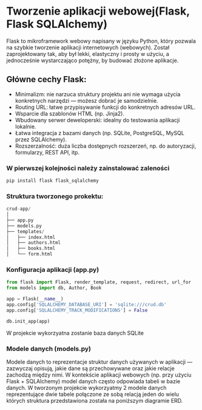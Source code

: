 # Tworzenie aplikacji webowej(Flask, Flask SQLAlchemy)
Flask to mikroframework webowy napisany w języku Python, który pozwala na szybkie tworzenie aplikacji internetowych (webowych). Został zaprojektowany tak, aby był lekki, elastyczny i prosty w użyciu, a jednocześnie wystarczająco potężny, by budować złożone aplikacje.

## Główne cechy Flask:
- Minimalizm: nie narzuca struktury projektu ani nie wymaga użycia konkretnych narzędzi — możesz dobrać je samodzielnie.
- Routing URL: łatwe przypisywanie funkcji do konkretnych adresów URL.
- Wsparcie dla szablonów HTML (np. Jinja2).
- Wbudowany serwer deweloperski: idealny do testowania aplikacji lokalnie.
- Łatwa integracja z bazami danych (np. SQLite, PostgreSQL, MySQL przez SQLAlchemy).
- Rozszerzalność: duża liczba dostępnych rozszerzeń, np. do autoryzacji, formularzy, REST API, itp.

### W pierwszej kolejności należy zainstalować zaleności
```Python
pip install flask flask_sqlalchemy
```

### Struktura tworzonego prokektu:
```Python
crud-app/
│
├── app.py
├── models.py
├── templates/
│   ├── index.html
│   ├── authors.html
│   ├── books.html
│   └── form.html
```

### Konfiguracja aplikacji (app.py)
```Python
from flask import Flask, render_template, request, redirect, url_for
from models import db, Author, Book

app = Flask(__name__)
app.config['SQLALCHEMY_DATABASE_URI'] = 'sqlite:///crud.db'
app.config['SQLALCHEMY_TRACK_MODIFICATIONS'] = False

db.init_app(app)
```
W projekcie wykorzyatna zostanie baza danych SQLite

### Modele danych (models.py)
Modele danych to reprezentacje struktur danych używanych w aplikacji — zazwyczaj opisują, jakie dane są przechowywane oraz jakie relacje zachodzą między nimi. W kontekście aplikacji webowych (np. przy użyciu Flask + SQLAlchemy) model danych często odpowiada tabeli w bazie danych. W tworzonym projekcie wykorzyatmy 2 modele danych reprezentujące dwie tabele połączone ze sobą relacją jeden do wielu których struktura przedstawiona została na poniższym diagramie ERD.


